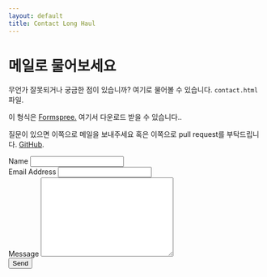 ```yaml
---
layout: default
title: Contact Long Haul
---
```


<div id="contact">
  <h1 class="pageTitle">메일로 물어보세요</h1>
  <div class="contactContent">
    <p class="intro">무언가 잘못되거나 궁금한 점이 있습니까? 여기로 물어볼 수 있습니다.  <code>contact.html</code> 파일.</p>
    <p>이 형식은 <a href="http://formspree.io/">Formspree.</a> 여기서 다운로드 받을 수 있습니다..</p>
    <p>질문이 있으면 이쪽으로 메일을 보내주세요 <a href="mailto:jsk053@hanyang.ac.kr"></a> 혹은 이쪽으로 pull request를 부탁드립니다. <a href="https://github.com/jangseokgyu">GitHub</a>.</p>
  </div>
  <form action="http://formspree.io/your@mail.com" method="POST">
    <label for="name">Name</label>
    <input type="text" id="name" name="name" class="full-width"><br>
    <label for="email">Email Address</label>
    <input type="email" id="email" name="_replyto" class="full-width"><br>
    <label for="message">Message</label>
    <textarea name="message" id="message" cols="30" rows="10" class="full-width"></textarea><br>
    <input type="submit" value="Send" class="button">
  </form>
</div>

